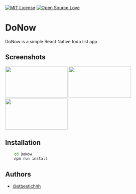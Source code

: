 [![MIT License](https://img.shields.io/badge/License-MIT-green.svg)](LICENSE)
[![Open Source Love](https://badges.frapsoft.com/os/v1/open-source.svg?v=103)](https://github.com/ellerbrock/open-source-badges/)

# DoNow

DoNow is a simple React Native todo list app.

## Screenshots

<img src=".demo/login.jpg" width="200" height="100">
<img src=".demo/add" width="200" height="100">
<img src=".demo/list.jpg" width="200" height="100">

## Installation

```bash
	cd DoNow
	npm run install
```

## Authors

- [@stbestichhh](https://www.github.com/stbestichhh)


